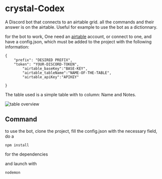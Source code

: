 # crystal-Codex

A Discord bot that connects to an airtable grid.
all the commands and their answer is on the airtable.
Useful for example to use the bot as a dictionnary.

for the bot to work,
One need an [airtable](https://airtable.com/) account, or connect to one, and have a config.json, which must be added to the project with the following information:

```
{
	"prefix": "DESIRED PREFIX",
	"token": "YOUR-DISCORD-TOKEN",
    	"airtable_baseKey":"BASE-KEY",
    	"airtable_tableName":"NAME-OF-THE-TABLE",
    	"airtable_apiKey":"APIKEY"

}
```
The table used is a simple table with to column: Name and Notes.


![table overview](https://cdn.discordapp.com/attachments/813825488840949770/843452249153994752/unknown.png)

## Command
to use the bot, clone the project, fill the config.json with the necessary field, do a 
```
npm install 
```
for the dependencies

and launch with
```
nodemon
```
